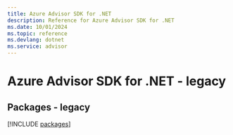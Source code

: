 ```yaml
---
title: Azure Advisor SDK for .NET
description: Reference for Azure Advisor SDK for .NET
ms.date: 10/01/2024
ms.topic: reference
ms.devlang: dotnet
ms.service: advisor
---
```

# Azure Advisor SDK for .NET - legacy
## Packages - legacy
[!INCLUDE [packages](advisor-index.md)]